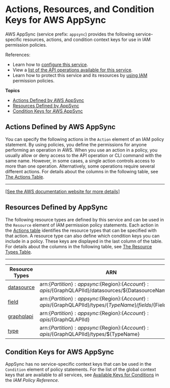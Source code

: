 # Actions, Resources, and Condition Keys for AWS AppSync<a name="list_awsappsync"></a>

AWS AppSync \(service prefix: `appsync`\) provides the following service\-specific resources, actions, and condition context keys for use in IAM permission policies\.

References:
+ Learn how to [configure this service](http://docs.aws.amazon.com/appsync/latest/devguide/)\.
+ View a [list of the API operations available for this service](http://docs.aws.amazon.com/appsync/latest/APIReference/)\.
+ Learn how to protect this service and its resources by [using IAM](http://docs.aws.amazon.com/appsync/latest/devguide/security.html) permission policies\.

**Topics**
+ [Actions Defined by AWS AppSync](#awsappsync-actions-as-permissions)
+ [Resources Defined by AppSync](#awsappsync-resources-for-iam-policies)
+ [Condition Keys for AWS AppSync](#awsappsync-policy-keys)

## Actions Defined by AWS AppSync<a name="awsappsync-actions-as-permissions"></a>

You can specify the following actions in the `Action` element of an IAM policy statement\. By using policies, you define the permissions for anyone performing an operation in AWS\. When you use an action in a policy, you usually allow or deny access to the API operation or CLI command with the same name\. However, in some cases, a single action controls access to more than one operation\. Alternatively, some operations require several different actions\. For details about the columns in the following table, see [The Actions Table](reference_policies_actions-resources-contextkeys.md#actions_table)\.


****  
[\[See the AWS documentation website for more details\]](http://docs.aws.amazon.com/IAM/latest/UserGuide/list_awsappsync.html)

## Resources Defined by AppSync<a name="awsappsync-resources-for-iam-policies"></a>

The following resource types are defined by this service and can be used in the `Resource` element of IAM permission policy statements\. Each action in the [Actions table](#awsappsync-actions-as-permissions) identifies the resource types that can be specified with that action\. A resource type can also define which condition keys you can include in a policy\. These keys are displayed in the last column of the table\. For details about the columns in the following table, see [The Resource Types Table](reference_policies_actions-resources-contextkeys.md#resources_table)\.


****  

| Resource Types | ARN | Condition Keys | 
| --- | --- | --- | 
| [datasource](http://docs.aws.amazon.com/appsync/latest/devguide/attaching-a-data-source.html) | arn:$\{Partition\}:appsync:$\{Region\}:$\{Account\}:apis/$\{GraphQLAPIId\}/datasources/$\{DatasourceName\} |  | 
| [field](http://docs.aws.amazon.com/appsync/latest/devguide/configuring-resolvers.html) | arn:$\{Partition\}:appsync:$\{Region\}:$\{Account\}:apis/$\{GraphQLAPIId\}/types/$\{TypeName\}/fields/$\{FieldName\} |  | 
| [graphqlapi](http://docs.aws.amazon.com/appsync/latest/devguide/designing-a-graphql-api.html) | arn:$\{Partition\}:appsync:$\{Region\}:$\{Account\}:apis/$\{GraphQLAPIId\} |  | 
| [type](http://docs.aws.amazon.com/appsync/latest/devguide/designing-your-schema.html#adding-a-root-query-type) | arn:$\{Partition\}:appsync:$\{Region\}:$\{Account\}:apis/$\{GraphQLAPIId\}/types/$\{TypeName\} |  | 

## Condition Keys for AWS AppSync<a name="awsappsync-policy-keys"></a>

AppSync has no service\-specific context keys that can be used in the `Condition` element of policy statements\. For the list of the global context keys that are available to all services, see [Available Keys for Conditions](http://docs.aws.amazon.com/IAM/latest/UserGuide/reference_policies_condition-keys.html#AvailableKeys) in the *IAM Policy Reference*\.